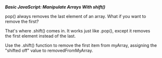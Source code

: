 ***Basic JavaScript: Manipulate Arrays With shift()***

pop() always removes the last element of an array. What if you want to remove the first?

That's where .shift() comes in. It works just like .pop(), except it removes the first element instead of the last.


Use the .shift() function to remove the first item from myArray, assigning the "shifted off" value to removedFromMyArray.
